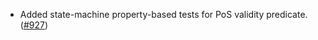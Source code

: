 - Added state-machine property-based tests for PoS validity predicate.
  ([#927](https://github.com/anoma/anoma/pull/927))